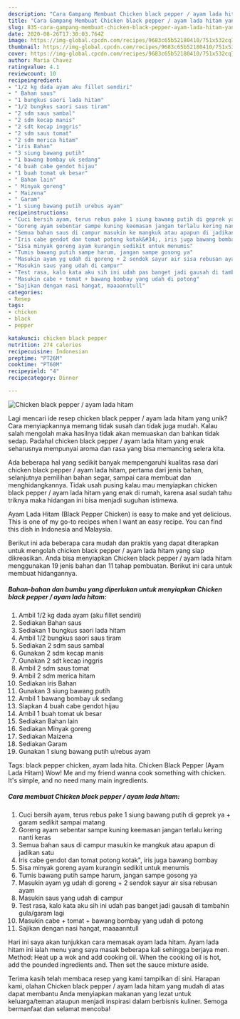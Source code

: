 ```yaml
---
description: "Cara Gampang Membuat Chicken black pepper / ayam lada hitam yang Lezat Sekali"
title: "Cara Gampang Membuat Chicken black pepper / ayam lada hitam yang Lezat Sekali"
slug: 835-cara-gampang-membuat-chicken-black-pepper-ayam-lada-hitam-yang-lezat-sekali
date: 2020-08-26T17:30:03.764Z
image: https://img-global.cpcdn.com/recipes/9683c65b52180410/751x532cq70/chicken-black-pepper-ayam-lada-hitam-foto-resep-utama.jpg
thumbnail: https://img-global.cpcdn.com/recipes/9683c65b52180410/751x532cq70/chicken-black-pepper-ayam-lada-hitam-foto-resep-utama.jpg
cover: https://img-global.cpcdn.com/recipes/9683c65b52180410/751x532cq70/chicken-black-pepper-ayam-lada-hitam-foto-resep-utama.jpg
author: Maria Chavez
ratingvalue: 4.1
reviewcount: 10
recipeingredient:
- "1/2 kg dada ayam aku fillet sendiri"
- " Bahan saus"
- "1 bungkus saori lada hitam"
- "1/2 bungkus saori saus tiram"
- "2 sdm saus sambal"
- "2 sdm kecap manis"
- "2 sdt kecap inggris"
- "2 sdm saus tomat"
- "2 sdm merica hitam"
- "iris Bahan"
- "3 siung bawang putih"
- "1 bawang bombay uk sedang"
- "4 buah cabe gendot hijau"
- "1 buah tomat uk besar"
- " Bahan lain"
- " Minyak goreng"
- " Maizena"
- " Garam"
- "1 siung bawang putih urebus ayam"
recipeinstructions:
- "Cuci bersih ayam, terus rebus pake 1 siung bawang putih di geprek ya + garam sedikit sampai matang"
- "Goreng ayam sebentar sampe kuning keemasan jangan terlalu kering nanti keras"
- "Semua bahan saus di campur masukin ke mangkuk atau apapun di jadikan satu"
- "Iris cabe gendot dan tomat potong kotak&#34;, iris juga bawang bombay"
- "Sisa minyak goreng ayam kurangin sedikit untuk menumis"
- "Tumis bawang putih sampe harum, jangan sampe gosong ya"
- "Masukin ayam yg udah di goreng + 2 sendok sayur air sisa rebusan ayam"
- "Masukin saus yang udah di campur"
- "Test rasa, kalo kata aku sih ini udah pas banget jadi gausah di tambahin gula/garam lagi"
- "Masukin cabe + tomat + bawang bombay yang udah di potong"
- "Sajikan dengan nasi hangat, maaaanntull"
categories:
- Resep
tags:
- chicken
- black
- pepper

katakunci: chicken black pepper 
nutrition: 274 calories
recipecuisine: Indonesian
preptime: "PT26M"
cooktime: "PT60M"
recipeyield: "4"
recipecategory: Dinner

---
```



![Chicken black pepper / ayam lada hitam](https://img-global.cpcdn.com/recipes/9683c65b52180410/751x532cq70/chicken-black-pepper-ayam-lada-hitam-foto-resep-utama.jpg)

Lagi mencari ide resep chicken black pepper / ayam lada hitam yang unik? Cara menyiapkannya memang tidak susah dan tidak juga mudah. Kalau salah mengolah maka hasilnya tidak akan memuaskan dan bahkan tidak sedap. Padahal chicken black pepper / ayam lada hitam yang enak seharusnya mempunyai aroma dan rasa yang bisa memancing selera kita.

Ada beberapa hal yang sedikit banyak mempengaruhi kualitas rasa dari chicken black pepper / ayam lada hitam, pertama dari jenis bahan, selanjutnya pemilihan bahan segar, sampai cara membuat dan menghidangkannya. Tidak usah pusing kalau mau menyiapkan chicken black pepper / ayam lada hitam yang enak di rumah, karena asal sudah tahu triknya maka hidangan ini bisa menjadi suguhan istimewa.

Ayam Lada Hitam (Black Pepper Chicken) is easy to make and yet delicious. This is one of my go-to recipes when I want an easy recipe. You can find this dish in Indonesia and Malaysia.


Berikut ini ada beberapa cara mudah dan praktis yang dapat diterapkan untuk mengolah chicken black pepper / ayam lada hitam yang siap dikreasikan. Anda bisa menyiapkan Chicken black pepper / ayam lada hitam menggunakan 19 jenis bahan dan 11 tahap pembuatan. Berikut ini cara untuk membuat hidangannya.

<!--inarticleads1-->

##### Bahan-bahan dan bumbu yang diperlukan untuk menyiapkan Chicken black pepper / ayam lada hitam:

1. Ambil 1/2 kg dada ayam (aku fillet sendiri)
1. Sediakan  Bahan saus
1. Sediakan 1 bungkus saori lada hitam
1. Ambil 1/2 bungkus saori saus tiram
1. Sediakan 2 sdm saus sambal
1. Gunakan 2 sdm kecap manis
1. Gunakan 2 sdt kecap inggris
1. Ambil 2 sdm saus tomat
1. Ambil 2 sdm merica hitam
1. Sediakan iris Bahan
1. Gunakan 3 siung bawang putih
1. Ambil 1 bawang bombay uk sedang
1. Siapkan 4 buah cabe gendot hijau
1. Ambil 1 buah tomat uk besar
1. Sediakan  Bahan lain
1. Sediakan  Minyak goreng
1. Sediakan  Maizena
1. Sediakan  Garam
1. Gunakan 1 siung bawang putih u/rebus ayam


Tags: black pepper chicken, ayam lada hita. Chicken Black Pepper (Ayam Lada Hitam) Wow! Me and my friend wanna cook something with chicken. It&#39;s simple, and no need many main ingredients. 

<!--inarticleads2-->

##### Cara membuat Chicken black pepper / ayam lada hitam:

1. Cuci bersih ayam, terus rebus pake 1 siung bawang putih di geprek ya + garam sedikit sampai matang
1. Goreng ayam sebentar sampe kuning keemasan jangan terlalu kering nanti keras
1. Semua bahan saus di campur masukin ke mangkuk atau apapun di jadikan satu
1. Iris cabe gendot dan tomat potong kotak&#34;, iris juga bawang bombay
1. Sisa minyak goreng ayam kurangin sedikit untuk menumis
1. Tumis bawang putih sampe harum, jangan sampe gosong ya
1. Masukin ayam yg udah di goreng + 2 sendok sayur air sisa rebusan ayam
1. Masukin saus yang udah di campur
1. Test rasa, kalo kata aku sih ini udah pas banget jadi gausah di tambahin gula/garam lagi
1. Masukin cabe + tomat + bawang bombay yang udah di potong
1. Sajikan dengan nasi hangat, maaaanntull


Hari ini saya akan tunjukkan cara memasak ayam lada hitam. Ayam lada hitam ini ialah menu yang saya masak beberapa kali sehingga berjaya men. Method: Heat up a wok and add cooking oil. When the cooking oil is hot, add the pounded ingredients and. Then set the sauce mixture aside. 

Terima kasih telah membaca resep yang kami tampilkan di sini. Harapan kami, olahan Chicken black pepper / ayam lada hitam yang mudah di atas dapat membantu Anda menyiapkan makanan yang lezat untuk keluarga/teman ataupun menjadi inspirasi dalam berbisnis kuliner. Semoga bermanfaat dan selamat mencoba!
